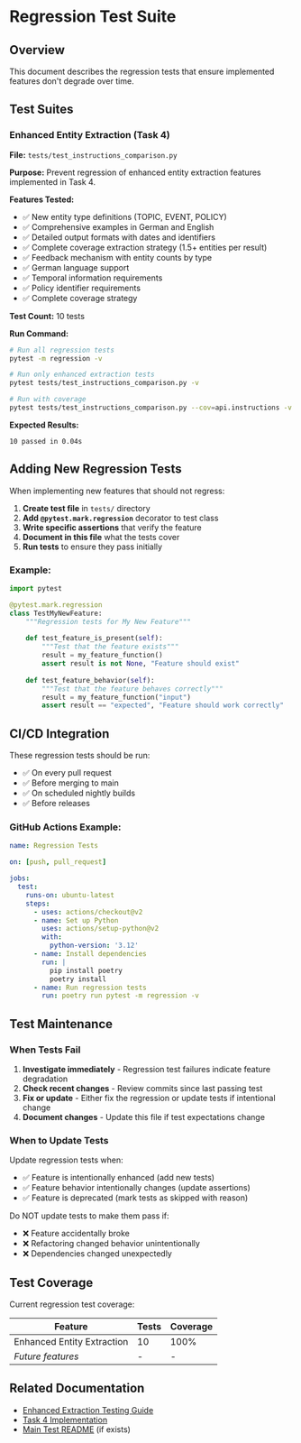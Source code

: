 # Regression Test Suite

## Overview

This document describes the regression tests that ensure implemented features don't degrade over time.

## Test Suites

### Enhanced Entity Extraction (Task 4)

**File:** `tests/test_instructions_comparison.py`

**Purpose:** Prevent regression of enhanced entity extraction features implemented in Task 4.

**Features Tested:**
- ✅ New entity type definitions (TOPIC, EVENT, POLICY)
- ✅ Comprehensive examples in German and English
- ✅ Detailed output formats with dates and identifiers
- ✅ Complete coverage extraction strategy (1.5+ entities per result)
- ✅ Feedback mechanism with entity counts by type
- ✅ German language support
- ✅ Temporal information requirements
- ✅ Policy identifier requirements
- ✅ Complete coverage strategy

**Test Count:** 10 tests

**Run Command:**
```bash
# Run all regression tests
pytest -m regression -v

# Run only enhanced extraction tests
pytest tests/test_instructions_comparison.py -v

# Run with coverage
pytest tests/test_instructions_comparison.py --cov=api.instructions -v
```

**Expected Results:**
```
10 passed in 0.04s
```

## Adding New Regression Tests

When implementing new features that should not regress:

1. **Create test file** in `tests/` directory
2. **Add `@pytest.mark.regression`** decorator to test class
3. **Write specific assertions** that verify the feature
4. **Document in this file** what the tests cover
5. **Run tests** to ensure they pass initially

### Example:

```python
import pytest

@pytest.mark.regression
class TestMyNewFeature:
    """Regression tests for My New Feature"""
    
    def test_feature_is_present(self):
        """Test that the feature exists"""
        result = my_feature_function()
        assert result is not None, "Feature should exist"
    
    def test_feature_behavior(self):
        """Test that the feature behaves correctly"""
        result = my_feature_function("input")
        assert result == "expected", "Feature should work correctly"
```

## CI/CD Integration

These regression tests should be run:
- ✅ On every pull request
- ✅ Before merging to main
- ✅ On scheduled nightly builds
- ✅ Before releases

### GitHub Actions Example:

```yaml
name: Regression Tests

on: [push, pull_request]

jobs:
  test:
    runs-on: ubuntu-latest
    steps:
      - uses: actions/checkout@v2
      - name: Set up Python
        uses: actions/setup-python@v2
        with:
          python-version: '3.12'
      - name: Install dependencies
        run: |
          pip install poetry
          poetry install
      - name: Run regression tests
        run: poetry run pytest -m regression -v
```

## Test Maintenance

### When Tests Fail

1. **Investigate immediately** - Regression test failures indicate feature degradation
2. **Check recent changes** - Review commits since last passing test
3. **Fix or update** - Either fix the regression or update tests if intentional change
4. **Document changes** - Update this file if test expectations change

### When to Update Tests

Update regression tests when:
- ✅ Feature is intentionally enhanced (add new tests)
- ✅ Feature behavior intentionally changes (update assertions)
- ✅ Feature is deprecated (mark tests as skipped with reason)

Do NOT update tests to make them pass if:
- ❌ Feature accidentally broke
- ❌ Refactoring changed behavior unintentionally
- ❌ Dependencies changed unexpectedly

## Test Coverage

Current regression test coverage:

| Feature | Tests | Coverage |
|---------|-------|----------|
| Enhanced Entity Extraction | 10 | 100% |
| *Future features* | - | - |

## Related Documentation

- [Enhanced Extraction Testing Guide](./ENHANCED_EXTRACTION_TESTING.md)
- [Task 4 Implementation](./.kiro/specs/enhanced-entity-extraction/)
- [Main Test README](./README.md) (if exists)

